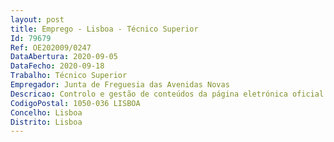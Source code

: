 ```yaml
--- 
layout: post
title: Emprego - Lisboa - Técnico Superior
Id: 79679
Ref: OE202009/0247
DataAbertura: 2020-09-05
DataFecho: 2020-09-18
Trabalho: Técnico Superior
Empregador: Junta de Freguesia das Avenidas Novas
Descricao: Controlo e gestão de conteúdos da página eletrónica oficial da Junta de Freguesia  Controlo e gestão das Redes Sociais (Facebook e Instagram)  Gestão de Conteúdos da Newsletter Semanal e da Revista  Contacto Direto com o Departamento de Comunicação dos Vários Pelouros da CML  Interligação da área da Comunicação com os vários Pelouros da Junta de Freguesia  Controlo e gestão de Campanhas e Eventos da Junta de Freguesia  Contacto com as Entidades da área territorial da freguesia com quem a Junta de Freguesia mantem parceria  Contacto com fregueses que solicitam apoio e esclarecimentos de dúvidas através dos vários suportes de comunicação  Controlo e gestão do Projeto “Cartão Freguês”.
CodigoPostal: 1050-036 LISBOA
Concelho: Lisboa
Distrito: Lisboa
--- 
```

